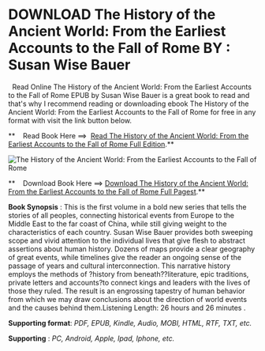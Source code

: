  **DOWNLOAD The History of the Ancient World: From the Earliest Accounts to the Fall of Rome BY : Susan Wise Bauer**
===================================================================================================================

  Read Online The History of the Ancient World: From the Earliest Accounts to the Fall of Rome EPUB by Susan Wise Bauer is a great book to read and that's why I recommend reading or downloading ebook The History of the Ancient World: From the Earliest Accounts to the Fall of Rome for free in any format with visit the link button below.

**    Read Book Here ==>  [Read The History of the Ancient World: From the Earliest Accounts to the Fall of Rome Full Edition](https://goodreadbook.site/?book=B00D1YRUL4).**

![The History of the Ancient World: From the Earliest Accounts to the Fall of Rome](https://i.gr-assets.com/images/S/compressed.photo.goodreads.com/books/1433109389l/22210181.jpg)

**    Download Book Here ==> [Download The History of the Ancient World: From the Earliest Accounts to the Fall of Rome Full Pagest](https://goodreadbook.site/?book=B00D1YRUL4).**

**Book Synopsis** : This is the first volume in a bold new series that tells the stories of all peoples, connecting historical events from Europe to the Middle East to the far coast of China, while still giving weight to the characteristics of each country. Susan Wise Bauer provides both sweeping scope and vivid attention to the individual lives that give flesh to abstract assertions about human history. Dozens of maps provide a clear geography of great events, while timelines give the reader an ongoing sense of the passage of years and cultural interconnection. This narrative history employs the methods of ?history from beneath??literature, epic traditions, private letters and accounts?to connect kings and leaders with the lives of those they ruled. The result is an engrossing tapestry of human behavior from which we may draw conclusions about the direction of world events and the causes behind them.Listening Length: 26 hours and 26 minutes .

**Supporting format**: _PDF, EPUB, Kindle, Audio, MOBI, HTML, RTF, TXT, etc._

**Supporting** : _PC, Android, Apple, Ipad, Iphone, etc._